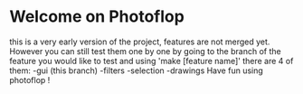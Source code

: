 # Welcome on Photoflop
this is a very early version of the project, features are not merged yet.
However you can still test them one by one by going to the branch of the
feature you would like to test and using 'make [feature name]'
there are 4 of them:
-gui (this branch)
-filters
-selection
-drawings
Have fun using photoflop !
